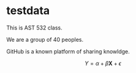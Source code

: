 # testdata
This is AST 532 class.

We are a group of 40 peoples.

GitHub is a known platform of sharing knowldge.

$$ Y = \alpha + \beta\bm{X} + \epsilon $$
